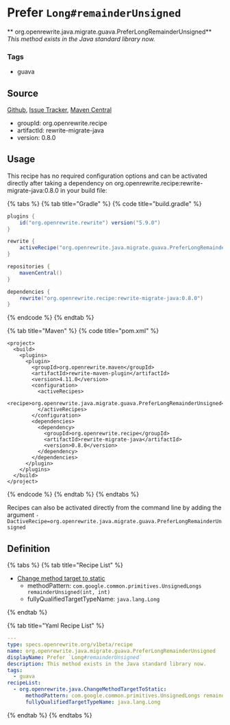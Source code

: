 # Prefer `Long#remainderUnsigned`

** org.openrewrite.java.migrate.guava.PreferLongRemainderUnsigned**
_This method exists in the Java standard library now._

### Tags

* guava

## Source

[Github](https://github.com/openrewrite/rewrite-migrate-java), [Issue Tracker](https://github.com/openrewrite/rewrite-migrate-java/issues), [Maven Central](https://search.maven.org/artifact/org.openrewrite.recipe/rewrite-migrate-java/0.8.0/jar)

* groupId: org.openrewrite.recipe
* artifactId: rewrite-migrate-java
* version: 0.8.0


## Usage

This recipe has no required configuration options and can be activated directly after taking a dependency on org.openrewrite.recipe:rewrite-migrate-java:0.8.0 in your build file:

{% tabs %}
{% tab title="Gradle" %}
{% code title="build.gradle" %}
```groovy
plugins {
    id("org.openrewrite.rewrite") version("5.9.0")
}

rewrite {
    activeRecipe("org.openrewrite.java.migrate.guava.PreferLongRemainderUnsigned")
}

repositories {
    mavenCentral()
}

dependencies {
    rewrite("org.openrewrite.recipe:rewrite-migrate-java:0.8.0")
}
```
{% endcode %}
{% endtab %}

{% tab title="Maven" %}
{% code title="pom.xml" %}
```markup
<project>
  <build>
    <plugins>
      <plugin>
        <groupId>org.openrewrite.maven</groupId>
        <artifactId>rewrite-maven-plugin</artifactId>
        <version>4.11.0</version>
        <configuration>
          <activeRecipes>
            <recipe>org.openrewrite.java.migrate.guava.PreferLongRemainderUnsigned</recipe>
          </activeRecipes>
        </configuration>
        <dependencies>
          <dependency>
            <groupId>org.openrewrite.recipe</groupId>
            <artifactId>rewrite-migrate-java</artifactId>
            <version>0.8.0</version>
          </dependency>
        </dependencies>
      </plugin>
    </plugins>
  </build>
</project>
```
{% endcode %}
{% endtab %}
{% endtabs %}

Recipes can also be activated directly from the command line by adding the argument `-DactiveRecipe=org.openrewrite.java.migrate.guava.PreferLongRemainderUnsigned`

## Definition

{% tabs %}
{% tab title="Recipe List" %}
* [Change method target to static](../../../java/changemethodtargettostatic.md)
  * methodPattern: `com.google.common.primitives.UnsignedLongs remainderUnsigned(int, int)`
  * fullyQualifiedTargetTypeName: `java.lang.Long`

{% endtab %}

{% tab title="Yaml Recipe List" %}
```yaml
---
type: specs.openrewrite.org/v1beta/recipe
name: org.openrewrite.java.migrate.guava.PreferLongRemainderUnsigned
displayName: Prefer `Long#remainderUnsigned`
description: This method exists in the Java standard library now.
tags:
  - guava
recipeList:
  - org.openrewrite.java.ChangeMethodTargetToStatic:
      methodPattern: com.google.common.primitives.UnsignedLongs remainderUnsigned(int, int)
      fullyQualifiedTargetTypeName: java.lang.Long

```
{% endtab %}
{% endtabs %}
